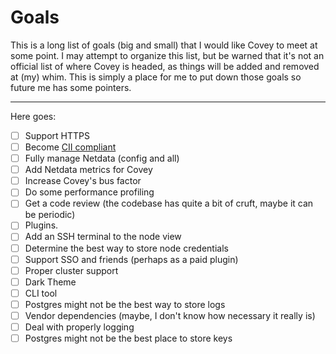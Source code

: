 # Goals

This is a long list of goals (big and small) that I would like Covey to meet at some point.
I may attempt to organize this list, but be warned that it's not an official list of where Covey is headed, as things will be added and removed at (my) whim.
This is simply a place for me to put down those goals so future me has some pointers.

---

Here goes:

* [ ] Support HTTPS
* [ ] Become [CII compliant](https://bestpractices.coreinfrastructure.org/en/projects/4095#project_disabled_reminders)
* [ ] Fully manage Netdata (config and all)
* [ ] Add Netdata metrics for Covey
* [ ] Increase Covey's bus factor
* [ ] Do some performance profiling
* [ ] Get a code review (the codebase has quite a bit of cruft, maybe it can be periodic)
* [ ] Plugins.
* [ ] Add an SSH terminal to the node view
* [ ] Determine the best way to store node credentials
* [ ] Support SSO and friends (perhaps as a paid plugin)
* [ ] Proper cluster support
* [ ] Dark Theme
* [ ] CLI tool
* [ ] Postgres might not be the best way to store logs
* [ ] Vendor dependencies (maybe, I don't know how necessary it really is)
* [ ] Deal with properly logging
* [ ] Postgres might not be the best place to store keys
